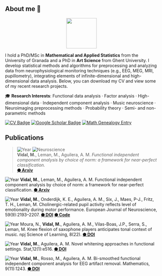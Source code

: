 ## About me 🔭

<div id="header" align="center">
  <img src="https://media.giphy.com/media/M9gbBd9nbDrOTu1Mqx/giphy.gif" width="100"/>
</div>

I hold a PhD/MSc in **Mathematical and Applied Statistics** from the University of Granada and a PhD in **Art Science** from Ghent University. I develop statistical methods and algorithms for preprocessing and analyzing data from neurophysiological monitoring techniques (e.g., EEG, MEG, MRI, pupillometry), integrating elements of infinite-dimensional and high-dimensional data analysis. Below, you can download my CV and view some of my recent research projects.

🎓 **Research Interests**: Functional data analysis · Factor analysis · High-dimensional data · Independent component analysis · Music neuroscience  · Neuroimaging preprocessing methods · Probability theory · Semi- and non-parametric methods

[![CV Badge](https://img.shields.io/badge/View_CV-lightgrey?style=for-the-badge&logo=readme&logoColor=white)](https://nbviewer.org/github/marcvidalbadia/marcvidalbadia.github.io/blob/main/DOCS/cv.pdf)
[![Google Scholar Badge](https://img.shields.io/badge/Google_Scholar-lightgrey?style=for-the-badge&logo=google-scholar&logoColor=white)](https://scholar.google.com/citations?hl=en&user=_uAst7QAAAAJ)
[![Math Genealogy Entry](https://img.shields.io/badge/Math_Genealogy-lightgrey?style=for-the-badge&logo=graduation-cap&logoColor=white)](https://www.mathgenealogy.org/id.php?id=321807)

## Publications

> ![Year](https://img.shields.io/badge/-2024-grey?style=flat-square&labelColor=grey) ![Neuroscience](https://img.shields.io/badge/-●-blue?style=flat-square&labelColor=blue)  
> **Vidal, M.**, Leman, M., Aguilera, A. M. *Functional independent component analysis by choice of norm: a framework for near-perfect classification.*  
> **[⬢ Arxiv](https://arxiv.org/abs/2412.17971)**

![Year](https://img.shields.io/badge/-2024-grey?style=flat-square&labelColor=grey) **Vidal, M.**, Leman, M., Aguilera, A. M. Functional independent component analysis by choice of norm: a framework for near-perfect classification. **[⬢ Arxiv](https://arxiv.org/abs/2412.17971)**

![Year](https://img.shields.io/badge/-2024-grey?style=flat-square&labelColor=grey) **Vidal, M.**, Onderdijk, K. E., Aguilera, A. M., Six, J., Maes, P-J., Fritz, T. H., Leman, M. Cholinergic-related pupil activity reflects level of emotionality during motor performance. European Journal of Neuroscience, 59(9):2193–2207. **[⬢ DOI](https://doi.org/10.1111/ejn.15998)** **[⬢ Code](https://github.com/marcvidalbadia/pupil-turbulence-removal)** 

![Year](https://img.shields.io/badge/-2023-grey?style=flat-square&labelColor=grey) Moura, N., **Vidal, M.**, Aguilera, A. M., Vilas-Boas, J.P., Serra, S., Leman, M. Knee flexion of saxophone players anticipates tonal context of music. npj Science of Learning, 8(22).  **[⬢ DOI](https://doi.org/10.1038/s41539-023-00172-z)**

![Year](https://img.shields.io/badge/-2022-grey?style=flat-square&labelColor=grey) **Vidal, M.**, Aguilera, A. M. Novel whitening approaches in functional settings. Stat,12(1):e516. **[⬢ DOI](https://doi.org/10.1002/sta4.516)**

![Year](https://img.shields.io/badge/-2021-grey?style=flat-square&labelColor=grey) **Vidal, M.**, Rosso, M., Aguilera, A. M. Bi-smoothed functional independent component analysis for EEG artifact removal. Mathematics, 9(11):1243. **[⬢ DOI](https://doi.org/10.3390/math9111243)**
